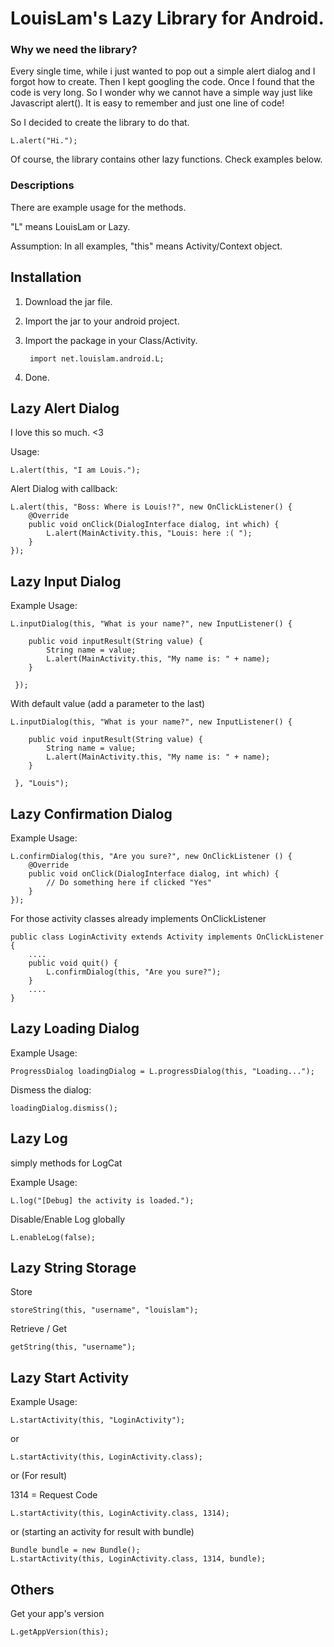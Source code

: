 LouisLam's Lazy Library for Android. 
===================


### Why we need the library? ###

Every single time, while i just wanted to pop out a simple alert dialog and I forgot how to create. Then I kept googling the code. Once I found that the code is very long. So I wonder why we cannot have a simple way just like Javascript alert(). It is easy to remember and just one line of code!

So I decided to create the library to do that.

	L.alert("Hi.");

Of course, the library contains other lazy functions. Check examples below.


### Descriptions ###

There are example usage for the methods.

"L" means LouisLam or Lazy.

Assumption: 
In all examples, "this" means Activity/Context object.


## Installation ##

1. Download the jar file.
2. Import the jar to your android project.
3. Import the package in your Class/Activity.

		import net.louislam.android.L;

4. Done.


## Lazy Alert Dialog ##

I love this so much. <3

Usage: 

	L.alert(this, "I am Louis.");

Alert Dialog with callback:

	L.alert(this, "Boss: Where is Louis!?", new OnClickListener() {
		@Override
		public void onClick(DialogInterface dialog, int which) {
			L.alert(MainActivity.this, "Louis: here :( ");
		}
	});

## Lazy Input Dialog ##

Example Usage:

	L.inputDialog(this, "What is your name?", new InputListener() {
	 
	 	public void inputResult(String value) {
	 		String name = value;
	 		L.alert(MainActivity.this, "My name is: " + name);
		}
	 
	 });

With default value (add a parameter to the last)

	L.inputDialog(this, "What is your name?", new InputListener() {
	 
	 	public void inputResult(String value) {
	 		String name = value;
	 		L.alert(MainActivity.this, "My name is: " + name);
		}
	 
	 }, "Louis");

## Lazy Confirmation Dialog ##

Example Usage:

	L.confirmDialog(this, "Are you sure?", new OnClickListener () {
		@Override
		public void onClick(DialogInterface dialog, int which) {
			// Do something here if clicked "Yes"	
		}		
	});


For those activity classes already implements OnClickListener

	public class LoginActivity extends Activity implements OnClickListener {
		....
	  	public void quit() {
			L.confirmDialog(this, "Are you sure?");
	 	}
		....
	}


## Lazy Loading Dialog ##

Example Usage:

	ProgressDialog loadingDialog = L.progressDialog(this, "Loading...");

Dismess the dialog:

	loadingDialog.dismiss();


## Lazy Log ##

simply methods for LogCat

Example Usage:

	L.log("[Debug] the activity is loaded.");

Disable/Enable Log globally

	L.enableLog(false);


## Lazy String Storage

Store

	storeString(this, "username", "louislam");


Retrieve / Get

	getString(this, "username");
	

## Lazy Start Activity ##
	 
Example Usage: 

	L.startActivity(this, "LoginActivity");

or

	L.startActivity(this, LoginActivity.class);

or (For result)

1314 = Request Code

	L.startActivity(this, LoginActivity.class, 1314);

or (starting an activity for result with bundle)

	Bundle bundle = new Bundle();
	L.startActivity(this, LoginActivity.class, 1314, bundle);


## Others ##

Get your app's version

	L.getAppVersion(this);